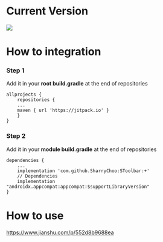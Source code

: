 # Current Version 
[![](https://jitpack.io/v/SharryChoo/SToolbar.svg)](https://jitpack.io/#SharryChoo/SToolbar)

# How to integration
### Step 1
Add it in your **root build.gradle** at the end of repositories
```
allprojects {
    repositories {
	...
	maven { url 'https://jitpack.io' }
    }
}
```

### Step 2
Add it in your **module build.gradle** at the end of repositories
```
dependencies {
    ...
    implementation 'com.github.SharryChoo:SToolbar:+'
    // Dependencies
    implementation "androidx.appcompat:appcompat:$supportLibraryVersion"
}
```
# How to use
https://www.jianshu.com/p/552d8b9688ea
